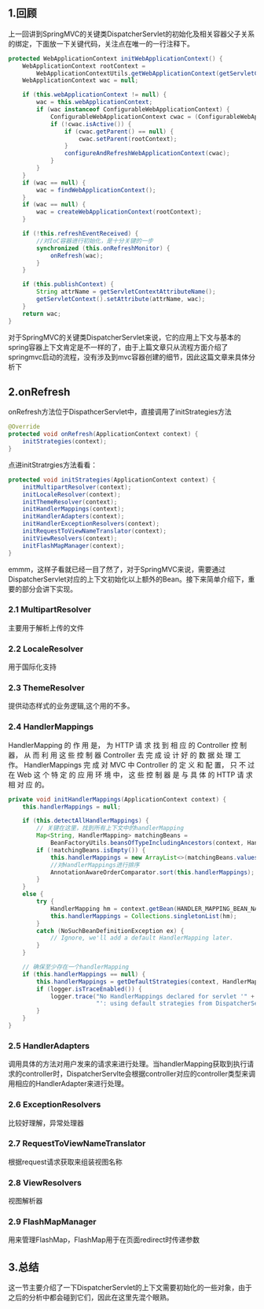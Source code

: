 ## 1.回顾

上一回讲到SpringMVC的关键类DispatcherServlet的初始化及相关容器父子关系的绑定，下面放一下关键代码，关注点在唯一的一行注释下。

```java
protected WebApplicationContext initWebApplicationContext() {
    WebApplicationContext rootContext =
        WebApplicationContextUtils.getWebApplicationContext(getServletContext());
    WebApplicationContext wac = null;

    if (this.webApplicationContext != null) {
        wac = this.webApplicationContext;
        if (wac instanceof ConfigurableWebApplicationContext) {
            ConfigurableWebApplicationContext cwac = (ConfigurableWebApplicationContext) wac;
            if (!cwac.isActive()) {
                if (cwac.getParent() == null) {
                    cwac.setParent(rootContext);
                }
                configureAndRefreshWebApplicationContext(cwac);
            }
        }
    }
    if (wac == null) {
        wac = findWebApplicationContext();
    }
    if (wac == null) {
        wac = createWebApplicationContext(rootContext);
    }

    if (!this.refreshEventReceived) {
        //对IoC容器进行初始化，是十分关键的一步
        synchronized (this.onRefreshMonitor) {
            onRefresh(wac);
        }
    }

    if (this.publishContext) {
        String attrName = getServletContextAttributeName();
        getServletContext().setAttribute(attrName, wac);
    }
    return wac;
}
```

对于SpringMVC的关键类DispatcherServlet来说，它的应用上下文与基本的spring容器上下文肯定是不一样的了，由于上篇文章只从流程方面介绍了springmvc启动的流程，没有涉及到mvc容器创建的细节，因此这篇文章来具体分析下



## 2.onRefresh

onRefresh方法位于DispathcerServlet中，直接调用了initStrategies方法

```java
@Override
protected void onRefresh(ApplicationContext context) {
    initStrategies(context);
}
```

点进initStratrgies方法看看：

```java
protected void initStrategies(ApplicationContext context) {
    initMultipartResolver(context);
    initLocaleResolver(context);
    initThemeResolver(context);
    initHandlerMappings(context);
    initHandlerAdapters(context);
    initHandlerExceptionResolvers(context);
    initRequestToViewNameTranslator(context);
    initViewResolvers(context);
    initFlashMapManager(context);
}
```

emmm，这样子看就已经一目了然了，对于SpringMVC来说，需要通过DispatcherServlet对应的上下文初始化以上额外的Bean。接下来简单介绍下，重要的部分会讲下实现。

### 2.1 MultipartResolver

主要用于解析上传的文件



### 2.2 LocaleResolver

用于国际化支持



### 2.3 ThemeResolver

提供动态样式的业务逻辑,这个用的不多。



### 2.4 HandlerMappings

HandlerMapping 的 作 用 是， 为 HTTP 请 求 找 到 相 应 的 Controller 控 制 器， 从 而 利 用 这 些 控 制 器 Controller 去 完 成 设 计 好 的 数 据 处 理 工 作。 HandlerMappings 完 成 对 MVC 中 Controller 的 定 义 和 配 置， 只 不 过 在 Web 这 个 特 定 的 应 用 环 境 中， 这 些 控 制 器 是 与 具 体 的 HTTP 请 求 相 对 应 的。

```java
private void initHandlerMappings(ApplicationContext context) {
    this.handlerMappings = null;

    if (this.detectAllHandlerMappings) {
        // 关键在这里，找到所有上下文中的handlerMapping
        Map<String, HandlerMapping> matchingBeans =
            BeanFactoryUtils.beansOfTypeIncludingAncestors(context, HandlerMapping.class, true, false);
        if (!matchingBeans.isEmpty()) {
            this.handlerMappings = new ArrayList<>(matchingBeans.values());
            //对HandlerMappings进行排序
            AnnotationAwareOrderComparator.sort(this.handlerMappings);
        }
    }
    else {
        try {
            HandlerMapping hm = context.getBean(HANDLER_MAPPING_BEAN_NAME, HandlerMapping.class);
            this.handlerMappings = Collections.singletonList(hm);
        }
        catch (NoSuchBeanDefinitionException ex) {
            // Ignore, we'll add a default HandlerMapping later.
        }
    }

    // 确保至少存在一个handlerMapping
    if (this.handlerMappings == null) {
        this.handlerMappings = getDefaultStrategies(context, HandlerMapping.class);
        if (logger.isTraceEnabled()) {
            logger.trace("No HandlerMappings declared for servlet '" + getServletName() +
                         "': using default strategies from DispatcherServlet.properties");
        }
    }
}
```



### 2.5 HandlerAdapters

调用具体的方法对用户发来的请求来进行处理。当handlerMapping获取到执行请求的controller时，DispatcherServlte会根据controller对应的controller类型来调用相应的HandlerAdapter来进行处理。



### 2.6 ExceptionResolvers

比较好理解，异常处理器



### 2.7 RequestToViewNameTranslator

根据request请求获取来组装视图名称



### 2.8 ViewResolvers

视图解析器



### 2.9 FlashMapManager

用来管理FlashMap，FlashMap用于在页面redirect时传递参数



## 3.总结

这一节主要介绍了一下DispatcherServlet的上下文需要初始化的一些对象，由于之后的分析中都会碰到它们，因此在这里先混个眼熟。